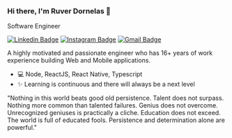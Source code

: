 ### Hi there, I'm Ruver Dornelas 👋
Software Engineer

[![Linkedin Badge](https://img.shields.io/badge/-Ruver%20Dornelas-343434?style=for-the-badge&logo=Linkedin&logoColor=white&link=https://www.linkedin.com/in/ruver-dornelas/)](https://www.linkedin.com/in/ruver-dornelas/) 
[![Instagram Badge](https://img.shields.io/badge/-@ruverdornelas-343434?style=for-the-badge&logo=Instagram&logoColor=white&link=https://www.instagram.com/ruverdornelass/)](https://www.instagram.com/ruverdornelas/) 
[![Gmail Badge](https://img.shields.io/badge/-ruverd@gmail.com-343434?style=for-the-badge&logo=Gmail&logoColor=white&link=mailto:ruverd@gmail.com)](mailto:ruverd@gmail.com)

A highly motivated and passionate engineer who has 16+ years of work experience building Web and Mobile applications. 

- 💻 Node, ReactJS, React Native, Typescript
- ✨ Learning is continuous and there will always be a next level

"Nothing in this world beats good old persistence. Talent does not surpass. Nothing more common than talented failures. Genius does not overcome. Unrecognized geniuses is practically a cliche. Education does not exceed. The world is full of educated fools. Persistence and determination alone are powerful."
